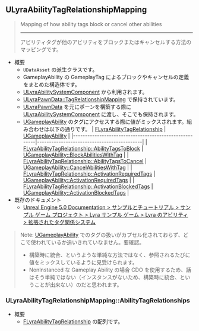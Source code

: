 ## ULyraAbilityTagRelationshipMapping

> Mapping of how ability tags block or cancel other abilities  
> 
> ----
> アビリティタグが他のアビリティをブロックまたはキャンセルする方法のマッピングです。

* 概要
	* `UDataAsset` の派生クラスです。
	* GameplayAbility の GameplayTag によるブロックやキャンセルの定義をまとめた構造体です。
	* [ULyraAbilitySystemComponent] から利用されます。
	* [ULyraPawnData::TagRelationshipMapping] で保持されています。
	* [ULyraPawnData] を元にポーンを構築する際に [ULyraAbilitySystemComponent] に渡し、そこでも保持されます。
	* [UGameplayAbility] のタグにアクセスする際に値がミックスされます。組み合わせは以下の通りです。
		| [FLyraAbilityTagRelationship]                         | [UGameplayAbility]                         |
		|-------------------------------------------------------|--------------------------------------------|
		| [FLyraAbilityTagRelationship::AbilityTagsToBlock]     | [UGameplayAbility::BlockAbilitiesWithTag]  |
		| [FLyraAbilityTagRelationship::AbilityTagsToCancel]    | [UGameplayAbility::CancelAbilitiesWithTag] |
		| [FLyraAbilityTagRelationship::ActivationRequiredTags] | [UGameplayAbility::ActivationRequiredTags] |
		| [FLyraAbilityTagRelationship::ActivationBlockedTags]  | [UGameplayAbility::ActivationBlockedTags]  |
* 既存のドキュメント
	* [Unreal Engine 5.0 Documentation > サンプルとチュートリアル > サンプル ゲーム プロジェクト > Lyra サンプル ゲーム > Lyra のアビリティ > 拡張されたタグ関係システム]

> Note: [UGameplayAbility] でのタグの扱いがカプセル化されておらず、どこで使われているか追いきれていなません。要確認。  
> * 構築時に統合、というような単純な方法ではなく、参照されるたびに値をミックスしているように見受けられます。  
> * NonInstanced な Gameplay Ability の場合 CDO を使用するため、話はそう単純ではない（インスタンスがないため、構築時に統合、ということが出来ない）のだと思われます。  

### ULyraAbilityTagRelationshipMapping::AbilityTagRelationships

* 概要
	* [FLyraAbilityTagRelationship] の配列です。



<!--- ページ内のリンク --->

<!--- 自前の画像へのリンク --->

<!--- generated --->
[FLyraAbilityTagRelationship]: ../../Lyra/GameplayAbility/FLyraAbilityTagRelationship.md#flyraabilitytagrelationship
[FLyraAbilityTagRelationship::AbilityTagsToBlock]: ../../Lyra/GameplayAbility/FLyraAbilityTagRelationship.md#flyraabilitytagrelationshipabilitytagstoblock
[FLyraAbilityTagRelationship::AbilityTagsToCancel]: ../../Lyra/GameplayAbility/FLyraAbilityTagRelationship.md#flyraabilitytagrelationshipabilitytagstocancel
[FLyraAbilityTagRelationship::ActivationRequiredTags]: ../../Lyra/GameplayAbility/FLyraAbilityTagRelationship.md#flyraabilitytagrelationshipactivationrequiredtags
[FLyraAbilityTagRelationship::ActivationBlockedTags]: ../../Lyra/GameplayAbility/FLyraAbilityTagRelationship.md#flyraabilitytagrelationshipactivationblockedtags
[ULyraAbilitySystemComponent]: ../../Lyra/GameplayAbility/ULyraAbilitySystemComponent.md#ulyraabilitysystemcomponent
[ULyraPawnData]: ../../Lyra/PawnSetting/ULyraPawnData.md#ulyrapawndata
[ULyraPawnData::TagRelationshipMapping]: ../../Lyra/PawnSetting/ULyraPawnData.md#ulyrapawndatatagrelationshipmapping
[UGameplayAbility]: ../../UE/GameplayAbility/UGameplayAbility.md#ugameplayability
[UGameplayAbility::CancelAbilitiesWithTag]: ../../UE/GameplayAbility/UGameplayAbility.md#ugameplayabilitycancelabilitieswithtag
[UGameplayAbility::BlockAbilitiesWithTag]: ../../UE/GameplayAbility/UGameplayAbility.md#ugameplayabilityblockabilitieswithtag
[UGameplayAbility::ActivationRequiredTags]: ../../UE/GameplayAbility/UGameplayAbility.md#ugameplayabilityactivationrequiredtags
[UGameplayAbility::ActivationBlockedTags]: ../../UE/GameplayAbility/UGameplayAbility.md#ugameplayabilityactivationblockedtags
[Unreal Engine 5.0 Documentation > サンプルとチュートリアル > サンプル ゲーム プロジェクト > Lyra サンプル ゲーム > Lyra のアビリティ > 拡張されたタグ関係システム]: https://docs.unrealengine.com/5.0/ja/abilities-in-lyra-in-unreal-engine/#%E6%8B%A1%E5%BC%B5%E3%81%95%E3%82%8C%E3%81%9F%E3%82%BF%E3%82%B0%E9%96%A2%E4%BF%82%E3%82%B7%E3%82%B9%E3%83%86%E3%83%A0
